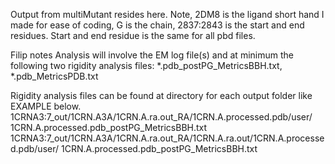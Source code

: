 Output from multiMutant resides here. Note, 2DM8 is the ligand short hand I made for ease of coding, G is the chain, 2837:2843 is the start and end residues. Start and end residue is the same for all pbd files.

Filip notes Analysis will involve the EM log file(s) and at minimum the following two rigidity analysis files:
*.pdb_postPG_MetricsBBH.txt, *.pdb_MetricsPDB.txt

Rigidity analysis files can be found at directory for each output folder like EXAMPLE below.
1CRNA3:7_out/1CRN.A3A/1CRN.A.ra.out_RA/1CRN.A.processed.pdb/user/ 1CRN.A.processed.pdb_postPG_MetricsBBH.txt
1CRNA3:7_out/1CRN.A3A/1CRN.A.ra.out_RA/1CRN.A.ra.out/1CRN.A.processed.pdb/user/ 1CRN.A.processed.pdb_postPG_MetricsBBH.txt
